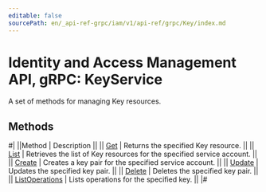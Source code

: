 ```yaml
---
editable: false
sourcePath: en/_api-ref-grpc/iam/v1/api-ref/grpc/Key/index.md
---
```


# Identity and Access Management API, gRPC: KeyService

A set of methods for managing Key resources.

## Methods

#|
||Method | Description ||
|| [Get](get.md) | Returns the specified Key resource. ||
|| [List](list.md) | Retrieves the list of Key resources for the specified service account. ||
|| [Create](create.md) | Creates a key pair for the specified service account. ||
|| [Update](update.md) | Updates the specified key pair. ||
|| [Delete](delete.md) | Deletes the specified key pair. ||
|| [ListOperations](listOperations.md) | Lists operations for the specified key. ||
|#
